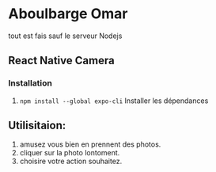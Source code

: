 # Aboulbarge Omar

tout est fais sauf le serveur Nodejs

## React Native Camera

### Installation

1. `npm install --global expo-cli` Installer les dépendances

## Utilisitaion:

1. amusez vous bien en prennent des photos.
2. cliquer sur la photo lontoment.
3. choisire votre action souhaitez.

